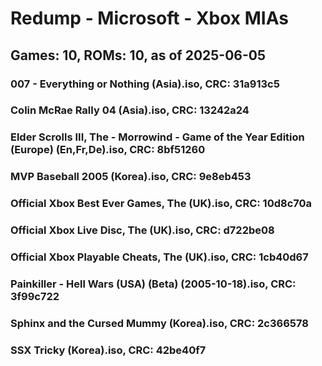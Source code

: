 # Redump - Microsoft - Xbox MIAs
## Games: 10, ROMs: 10, as of 2025-06-05

### 007 - Everything or Nothing (Asia).iso, CRC: 31a913c5
### Colin McRae Rally 04 (Asia).iso, CRC: 13242a24
### Elder Scrolls III, The - Morrowind - Game of the Year Edition (Europe) (En,Fr,De).iso, CRC: 8bf51260
### MVP Baseball 2005 (Korea).iso, CRC: 9e8eb453
### Official Xbox Best Ever Games, The (UK).iso, CRC: 10d8c70a
### Official Xbox Live Disc, The (UK).iso, CRC: d722be08
### Official Xbox Playable Cheats, The (UK).iso, CRC: 1cb40d67
### Painkiller - Hell Wars (USA) (Beta) (2005-10-18).iso, CRC: 3f99c722
### Sphinx and the Cursed Mummy (Korea).iso, CRC: 2c366578
### SSX Tricky (Korea).iso, CRC: 42be40f7
